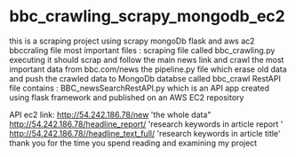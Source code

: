 # bbc_crawling_scrapy_mongodb_ec2
this is a scraping project using scrapy mongoDb flask and aws ac2
bbccraling file most important files  : scraping file called bbc_crawling.py executing it should scrap and follow the main news link and crawl the most important data from bbc.com/news 
                          the pipeline.py file which erase old data and push the crawled data to MongoDb databse called bbc_crawl 
RestAPI file contains : BBC_newsSearchRestAPI.py which is an API app created using flask framework and published on an AWS EC2 repository 
                          
API ec2 link: http://54.242.186.78/new 'the whole data"
              http://54.242.186.78/headline_report/<key> 'research keywords in article report '
              http://54.242.186.78//headline_text_full/<key> 'research keywords in article title'
thank you for the time you spend reading and examining my project 

